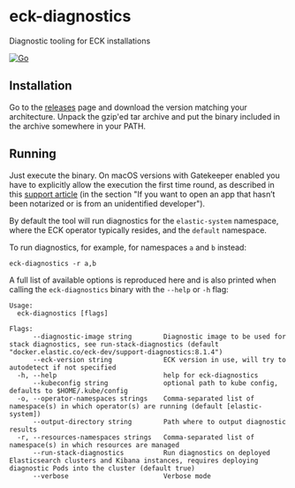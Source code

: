 # eck-diagnostics
Diagnostic tooling for ECK installations

[![Go](https://github.com/elastic/eck-diagnostics/actions/workflows/go.yml/badge.svg?branch=main)](https://github.com/elastic/eck-diagnostics/actions/workflows/go.yml)

## Installation

Go to the [releases](https://github.com/elastic/eck-diagnostics/releases) page and download the version matching your architecture. Unpack the gzip'ed tar archive and put the binary included in the archive somewhere in your PATH.


## Running

Just execute the binary. On macOS versions with Gatekeeper enabled you have to explicitly allow the execution the first time round, as described in this [support article](https://support.apple.com/en-us/HT202491) (in the section "If you want to open an app that hasn’t been notarized or is from an unidentified developer"). 

By default the tool will run diagnostics for the `elastic-system` namespace, where the ECK operator typically resides, and the `default` namespace.

To run diagnostics, for example, for namespaces `a` and `b` instead:
```shell
eck-diagnostics -r a,b
```

A full list of available options is reproduced here and is also printed when calling the `eck-diagnostics` binary with the `--help` or `-h` flag:

```
Usage:
  eck-diagnostics [flags]

Flags:
      --diagnostic-image string        Diagnostic image to be used for stack diagnostics, see run-stack-diagnostics (default "docker.elastic.co/eck-dev/support-diagnostics:8.1.4")
      --eck-version string             ECK version in use, will try to autodetect if not specified
  -h, --help                           help for eck-diagnostics
      --kubeconfig string              optional path to kube config, defaults to $HOME/.kube/config
  -o, --operator-namespaces strings    Comma-separated list of namespace(s) in which operator(s) are running (default [elastic-system])
      --output-directory string        Path where to output diagnostic results
  -r, --resources-namespaces strings   Comma-separated list of namespace(s) in which resources are managed
      --run-stack-diagnostics          Run diagnostics on deployed Elasticsearch clusters and Kibana instances, requires deploying diagnostic Pods into the cluster (default true)
      --verbose                        Verbose mode
```
